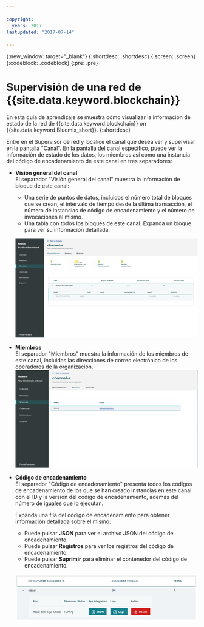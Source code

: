 ```yaml
---

copyright:
  years: 2017
lastupdated: "2017-07-14"

---
```


{:new_window: target="_blank"}
{:shortdesc: .shortdesc}
{:screen: .screen}
{:codeblock: .codeblock}
{:pre: .pre}

# Supervisión de una red de {{site.data.keyword.blockchain}}

En esta guía de aprendizaje se muestra cómo visualizar la información de estado de la red de {{site.data.keyword.blockchain}} on {{site.data.keyword.Bluemix_short}}.
{:shortdesc}

Entre en el Supervisor de red y localice el canal que desea ver y supervisar en la pantalla "Canal". En la pantalla del canal específico, puede ver la información de estado de los datos, los miembros así como una instancia del código de encadenamiento de este canal en tres separadores:

* **Visión general del canal**  
  El separador "Visión general del canal" muestra la información de bloque de este canal:
    * Una serie de puntos de datos, incluidos el número total de bloques que se crean, el intervalo de tiempo desde la última transacción, el número de instancias de código de encadenamiento y el número de invocaciones al mismo.
    * Una tabla con todos los bloques de este canal. Expanda un bloque para ver su información detallada.  

  ![Visión general del canal](../images/channel_overview_detail.png "Visión general del canal")  

* **Miembros**  
  El separador "Miembros" muestra la información de los miembros de este canal, incluidas las direcciones de correo electrónico de los operadores de la organización.   ![Miembros del canal](../images/channel_members.png "Miembros del canal")  
  
* **Código de encadenamiento**  
  El separador "Código de encadenamiento" presenta todos los códigos de encadenamiento de los que se han creado instancias en este canal con el ID y la versión del código de encadenamiento, además del número de iguales que lo ejecutan.    
    
  Expanda una fila del código de encadenamiento para obtener información detallada sobre el mismo:  
    * Puede pulsar **JSON** para ver el archivo JSON del código de encadenamiento.
    * Puede pulsar **Registros** para ver los registros del código de encadenamiento.
    * Puede pulsar **Suprimir** para eliminar el contenedor del código de encadenamiento.
  
  ![Código de encadenamiento del canal](../images/channel_chaincode.png "Código de encadenamiento del canal") 
  
